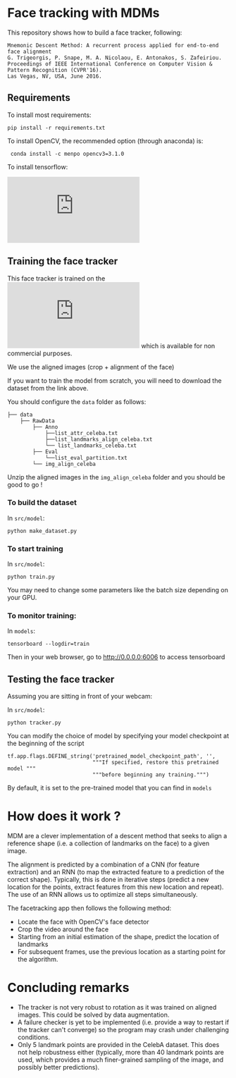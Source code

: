 # Face tracking with MDMs

This repository shows how to build a face tracker, following:

    Mnemonic Descent Method: A recurrent process applied for end-to-end face alignment
    G. Trigeorgis, P. Snape, M. A. Nicolaou, E. Antonakos, S. Zafeiriou.
    Proceedings of IEEE International Conference on Computer Vision & Pattern Recognition (CVPR'16).
    Las Vegas, NV, USA, June 2016.

## Requirements

To install most requirements:

    pip install -r requirements.txt

To install OpenCV, the recommended option (through anaconda) is:

     conda install -c menpo opencv3=3.1.0 

To install tensorflow:

![Follow the instructions here](https://www.tensorflow.org/versions/r0.10/get_started/index.html)


## Training the face tracker

This face tracker is trained on the ![CelebA dataset](http://mmlab.ie.cuhk.edu.hk/projects/CelebA.html) which is available for non commercial purposes.

We use the aligned images (crop + alignment of the face)

If you want to train the model from scratch, you will need to download the dataset from the link above.

You should configure the `data` folder as follows:

    ├── data
        ├── RawData
            ├── Anno
                ├──list_attr_celeba.txt  
                ├──list_landmarks_align_celeba.txt  
                └── list_landmarks_celeba.txt
            ├── Eval
                └──list_eval_partition.txt
            └── img_align_celeba

Unzip the aligned images in the `img_align_celeba` folder and you should be good to go !

### To build the dataset

In `src/model`:

    python make_dataset.py

### To start training

In `src/model`:

    python train.py

You may need to change some parameters like the batch size depending on your GPU.

### To monitor training:

In `models`:

    tensorboard --logdir=train

Then in your web browser, go to http://0.0.0.0:6006 to access tensorboard

## Testing the face tracker


Assuming you are sitting in front of your webcam:

In `src/model`:

    python tracker.py

You can modify the choice of model by specifying your model checkpoint at the beginning of the script

    tf.app.flags.DEFINE_string('pretrained_model_checkpoint_path', '',
                               """If specified, restore this pretrained model """
                               """before beginning any training.""")

By default, it is set to the pre-trained model that you can find in `models`

# How does it work ?

MDM are a clever implementation of a descent method that seeks to align a reference shape (i.e. a collection of landmarks on the face) to a given image. 

The alignment is predicted by a combination of a CNN (for feature extraction) and an RNN (to map the extracted feature to a prediction of the correct shape). Typically, this is done in iterative steps (predict a new location for the points, extract features from this new location and repeat). The use of an RNN allows us to optimize all steps simultaneously.

The facetracking app then follows the following method:

- Locate the face with OpenCV's face detector
- Crop the video around the face
- Starting from an initial estimation of the shape, predict the location of landmarks
- For subsequent frames, use the previous location as a starting point for the algorithm.

# Concluding remarks

- The tracker is not very robust to rotation as it was trained on aligned images. This could be solved by data augmentation.
- A failure checker is yet to be implemented (i.e. provide a way to restart if the tracker can't converge) so the program may crash under challenging conditions.
- Only 5 landmark points are provided in the CelebA dataset. This does not help robustness either (typically, more than 40 landmark points are used, which provides a much finer-grained sampling of the image, and possibly better predictions).
